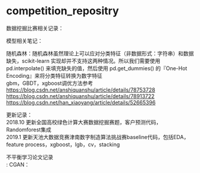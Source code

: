# competition_repositry
数据挖掘比赛相关记录：<br/>

模型相关笔记：<br/>

随机森林：随机森林虽然理论上可以应对分类特征（非数据形式：字符串）和数据缺失，scikit-learn 实现却并不支持这两种情况。所以我们需要使用 pd.interpolate() 来填充缺失的值，然后使用 pd.get_dummies() 的『One-Hot Encoding』来将分类特征转换为数字特征<br/>
gbm，GBDT，xgboost调优方法参考<br/>
https://blog.csdn.net/anshiquanshu/article/details/78753728<br/>
https://blog.csdn.net/anshiquanshu/article/details/78913722<br/>
https://blog.csdn.net/han_xiaoyang/article/details/52665396<br/>


更新记录：<br/>
2018.10 更新全国高校绿色计算大赛数据挖掘赛题，客户预测代码，Randomforest集成<br/>
2019.1 更新天池大数据竞赛津南数字制造算法挑战赛baseline代码，包括EDA，feature process，xgboost，lgb，cv，stacking<br/>




不平衡学习论文记录<br/>:
CGAN：
